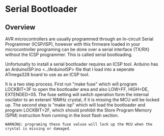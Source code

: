 # Serial Bootloader

## Overview

AVR microcontrollers are usually programmed through an In-circuit Serial Programmer (ICSP/ISP), however with this firmware loaded in your microcontroller programing can be done over a serial interface (TX/RX) without the ICSP programmer. This is called serial bootloading. 

Unfortunalty to install a serial bootloader requires an ICSP tool. Arduino has an ArduinoISP.ino <../ArduinoISP> file that I load into a seperate ATmega328 board to use as an ICSP tool.

It is a two step process. First run "make fuse" which will program LOCKBIT=3F to open the bootloader area and also LOW=FF, HIGH=DE, EXTENDED=05. The fuse setting will switch operation form the internal oscilator to an exteranl 16MHz crystal, if it is missing the MCU will be locked up. The second step is "make isp" which will load the bootloader and program LOCKBIT=2F, which should prohibit the Store Program Memory (SPM) instruction from running in the boot flash section. 

    WARNING: programing these fuse valuse will lock up the MCU when the crystal is missing or damaged.

